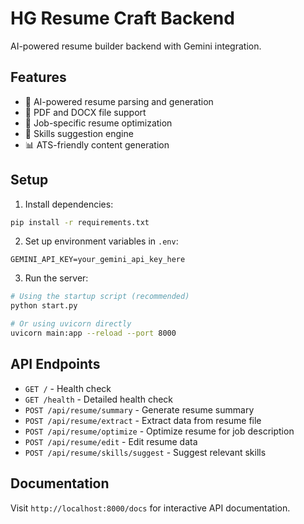 # HG Resume Craft Backend

AI-powered resume builder backend with Gemini integration.

## Features

- 🤖 AI-powered resume parsing and generation
- 📄 PDF and DOCX file support
- 🎯 Job-specific resume optimization
- 🔧 Skills suggestion engine
- 📊 ATS-friendly content generation

## Setup

1. Install dependencies:
```bash
pip install -r requirements.txt
```

2. Set up environment variables in `.env`:
```env
GEMINI_API_KEY=your_gemini_api_key_here
```

3. Run the server:
```bash
# Using the startup script (recommended)
python start.py

# Or using uvicorn directly
uvicorn main:app --reload --port 8000
```

## API Endpoints

- `GET /` - Health check
- `GET /health` - Detailed health check
- `POST /api/resume/summary` - Generate resume summary
- `POST /api/resume/extract` - Extract data from resume file
- `POST /api/resume/optimize` - Optimize resume for job description
- `POST /api/resume/edit` - Edit resume data
- `POST /api/resume/skills/suggest` - Suggest relevant skills

## Documentation

Visit `http://localhost:8000/docs` for interactive API documentation.
